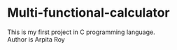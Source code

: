 # Multi-functional-calculator
This is my first project in C programming language.
<br>
Author is Arpita Roy
